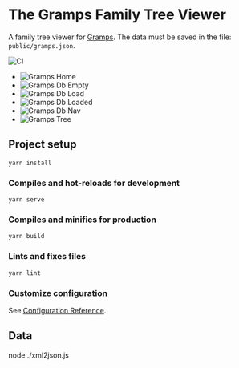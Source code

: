 # The Gramps Family Tree Viewer

A family tree viewer for [Gramps](https://gramps-project.org/). The data must be saved in the file: `public/gramps.json`.

![CI](https://github.com/stav/grampsys/workflows/CI/badge.svg)

* ![Gramps Home     ](https://raw.githubusercontent.com/stav/stav.github.io/master/images/home.png)
* ![Gramps Db Empty ](https://raw.githubusercontent.com/stav/stav.github.io/master/images/database-empty.png)
* ![Gramps Db Load  ](https://raw.githubusercontent.com/stav/stav.github.io/master/images/database-load.png)
* ![Gramps Db Loaded](https://raw.githubusercontent.com/stav/stav.github.io/master/images/database-loaded.png)
* ![Gramps Db Nav   ](https://raw.githubusercontent.com/stav/stav.github.io/master/images/database-nav.png)
* ![Gramps Tree     ](https://raw.githubusercontent.com/stav/stav.github.io/master/images/tree.png)

## Project setup
```
yarn install
```

### Compiles and hot-reloads for development
```
yarn serve
```

### Compiles and minifies for production
```
yarn build
```

### Lints and fixes files
```
yarn lint
```

### Customize configuration
See [Configuration Reference](https://cli.vuejs.org/config/).

## Data

node ./xml2json.js
